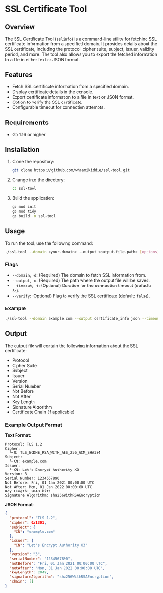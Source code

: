 
# SSL Certificate Tool

## Overview

The SSL Certificate Tool (`sslinfo`) is a command-line utility for fetching SSL certificate information from a specified domain. It provides details about the SSL certificate, including the protocol, cipher suite, subject, issuer, validity period, and more. The tool also allows you to export the fetched information to a file in either text or JSON format.

## Features

- Fetch SSL certificate information from a specified domain.
- Display certificate details in the console.
- Export certificate information to a file in text or JSON format.
- Option to verify the SSL certificate.
- Configurable timeout for connection attempts.

## Requirements

- Go 1.16 or higher

## Installation

1. Clone the repository:

   ```bash
   git clone https://github.com/whoamikiddie/ssl-tool.git
   ```

2. Change into the directory:

   ```bash
   cd ssl-tool
   ```

3. Build the application:

   ```bash
   go mod init
   go mod tidy
   go build -o ssl-tool
   ```

## Usage

To run the tool, use the following command:

```bash
./ssl-tool --domain <your-domain> --output <output-file-path> [options]
```

### Flags

- `--domain`, `-d`: (Required) The domain to fetch SSL information from.
- `--output`, `-o`: (Required) The path where the output file will be saved.
- `--timeout`, `-t`: (Optional) Duration for the connection timeout (default: `5s`).
- `--verify`: (Optional) Flag to verify the SSL certificate (default: `false`).

### Example

```bash
./ssl-tool --domain example.com --output certificate_info.json --timeout 10s --verify
```

## Output

The output file will contain the following information about the SSL certificate:

- Protocol
- Cipher Suite
- Subject
- Issuer
- Version
- Serial Number
- Not Before
- Not After
- Key Length
- Signature Algorithm
- Certificate Chain (if applicable)

### Example Output Format

**Text Format:**
```
Protocol: TLS 1.2
Cipher:
  └╴0: TLS_ECDHE_RSA_WITH_AES_256_GCM_SHA384
Subject:
  └╴CN: example.com
Issuer:
  └╴CN: Let's Encrypt Authority X3
Version: 3
Serial Number: 1234567890
Not Before: Fri, 01 Jan 2021 00:00:00 UTC
Not After: Mon, 01 Jan 2022 00:00:00 UTC
Key Length: 2048 bits
Signature Algorithm: sha256WithRSAEncryption
```

**JSON Format:**
```json
{
  "protocol": "TLS 1.2",
  "cipher": 0x1301,
  "subject": {
    "CN": "example.com"
  },
  "issuer": {
    "CN": "Let's Encrypt Authority X3"
  },
  "version": "3",
  "serialNumber": "1234567890",
  "notBefore": "Fri, 01 Jan 2021 00:00:00 UTC",
  "notAfter": "Mon, 01 Jan 2022 00:00:00 UTC",
  "keyLength": 2048,
  "signatureAlgorithm": "sha256WithRSAEncryption",
  "chain": []
}
```
